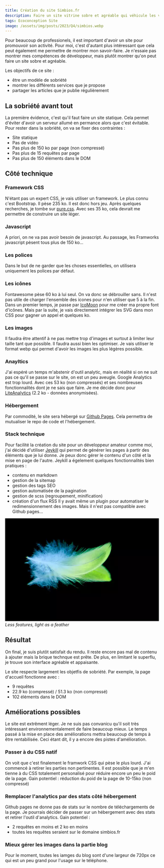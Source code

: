 ```yaml
---
title: Création du site Simbios.fr
description: Faire un site vitrine sobre et agréable qui véhicule les valeurs de Simbios.
tags: Ecoconception Site
image: /assets/img/posts/2023/Q4/simbios.webp
---
```


Pour beaucoup de professionels, il est important d'avoir un site pour promouvoir son activité. Pour moi, c'est d'autant plus intéressant que cela peut également me permettre de montrer mon savoir-faire. Je n'essaie pas montrer mes compétences de développeur, mais plutôt montrer qu'on peut faire un site sobre et agréable.

Les objectifs de ce site :
- être un modèle de sobriété
- montrer les différents services que je propose
- partager les articles que je publie régulièrement

## La sobriété avant tout

La première évidence, c'est qu'il faut faire un site statique. Cela permet d'éviter d'avoir un serveur allumé en permance alors que c'est évitable.
Pour rester dans la sobriété, on va se fixer des contraintes :
- Site statique
- Pas de vidéo
- Pas plus de 150 ko par page (non compressé)
- Pas plus de 15 requêtes par page
- Pas plus de 150 éléments dans le DOM

## Côté technique

### Framework CSS
N'étant pas un expert CSS, je vais utiliser un framework. Le plus connu c'est Bootstrap. Il pèse 235 ko. Il est donc hors jeu. Après quelques recherches, je tombe sur [pure.css](https://purecss.io/). Avec ses 35 ko, cela devrait me permettre de construire un site léger. 

### Javascript
A priori, on ne va pas avoir besoin de javascript.
Au passage, les Framworks javascript pèsent tous plus de 150 ko...

### Les polices
Dans le but de ne garder que les choses essentielles, on utilisera uniquement les polices par défaut. 

### Les icônes
Fontawesome pèse 60 ko à lui seul. On va donc se débrouiller sans. Il n'est pas utile de charger l'ensemble des icones pour n'en utiliser que 5 à la fin. Dans un premier temps, je passe par [IcoMoon](https://icomoon.io/) pour me créer ma propre font d'icônes. Mais par la suite, je vais directement intégrer les SVG dans mon CSS pour gagner un appel et quelques ko.

### Les images
Il faudra être attentif à ne pas mettre trop d'images et surtout à limiter leur taille tant que possible. Il faudra aussi bien les optimiser. Je vais utiliser le format webp qui permet d'avoir les images les plus légères possible.

### Anayltics 
J'ai espéré un temps m'abstenir d'outil analytic, mais en réalité si on ne suit pas ce qu'il se passe sur le site, on est un peu aveugle.
Google Analytics est trop lourd. Avec ces 53 ko (non compressés) et ses nombreuses fonctionnalités dont je ne sais que faire. Je me décide donc pour [LiteAnalytics](https://liteanalytics.com/) (2.2 ko - données anonymisées).

### Hébergement 
Par commodité, le site sera hébergé sur [Github Pages](https://pages.github.com/). Cela permettra de mutualiser le repo de code et l'hébergement.

### Stack technique
Pour facilité la création du site pour un développeur amateur comme moi, j'ai décidé d'utiliser [Jeykill](https://jekyllrb.com/) qui permet de générer les pages à partir des éléments que je lui donne. Je peux donc gérer le contenu d'un côté et la mise en page de l'autre. Jeykill a égelement quelques fonctionnalités bien pratiques :
- contenu en markdown
- gestion de la sitemap
- gestion des tags SEO
- gestion automatisée de la pagination
- gestion de scss (regroupement, minification)
- création d'un flux RSS
Il y avait même un plugin pour automatiser le redimensionnement des images. Mais il n'est pas compatible avec Github pages...

![Léger comme un plume](/assets/img/posts/2023/Q4/plume.webp)
*Less features, light as a feather*

## Résultat

On final, je suis plutôt satisfait du rendu. Il reste encore pas mal de contenu à ajouter mais la brique technque est prête. De plus, en limitant le superflu, je trouve son interface agréable et appaisante.

Le site respecte largement les objetfis de sobriété. Par exemple, la page d'accueil fonctionne avec :
- 9 requêtes
- 22.9 ko (compressé) / 51.3 ko (non compressé)
- 102 éléments dans le DOM

## Améliorations possibles

Le site est extrêment léger. Je ne suis pas convanicu qu'il soit très intéressant environnementalement de faire beaucoup mieux. Le temps passé à la mise en place des améliorations mettra beaucoup de temps à être rentabilisée. 
Ceci étant dit, il y a encore des pistes d'amélioration.

### Passer à du CSS natif
On voit que c'est finalement le framwork CSS qui pèse le plus lourd. J'ai commencé à retirer les parties non pertinentes. Il est possible que je m'en tienne à du CSS totalement personalisé pour réduire encore un peu le poid de la page.
Gain potentiel : réduction du poid de la page de 10-15ko (non compressé)

### Remplacer l'analytics par des stats côté hébergement
Github pages ne donne pas de stats sur le nombre de téléchargements de la page. Je pourrais décider de passer sur un hébergement avec des stats et retirer l'outil d'analytics.
Gain potentiel : 
- 2 requêtes en moins et 2 ko en moins
- toutes les requêtes seraient sur le domaine simbios.fr

### Mieux gérer les images dans la partie blog
Pour le moment, toutes les iamges du blog sont d'une largeur de 720px ce qui est un peu grand pour l'usage sur le téléphone.


